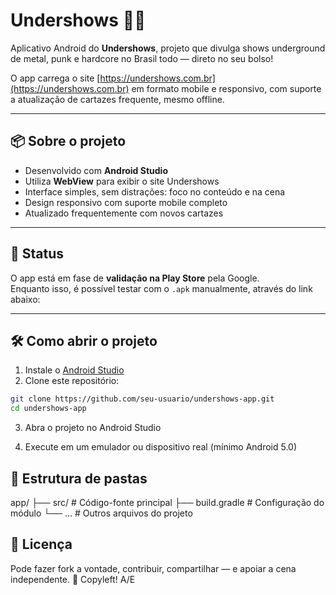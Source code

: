 # Undershows 📱🎸

Aplicativo Android do **Undershows**, projeto que divulga shows underground de metal, punk e hardcore no Brasil todo — direto no seu bolso!

O app carrega o site [https://undershows.com.br](https://undershows.com.br) em formato mobile e responsivo, com suporte a atualização de cartazes frequente, mesmo offline.

---

## 📦 Sobre o projeto

- Desenvolvido com **Android Studio**
- Utiliza **WebView** para exibir o site Undershows
- Interface simples, sem distrações: foco no conteúdo e na cena
- Design responsivo com suporte mobile completo
- Atualizado frequentemente com novos cartazes

---

## 🚀 Status

O app está em fase de **validação na Play Store** pela Google.  
Enquanto isso, é possível testar com o `.apk` manualmente, através do link abaixo:


---

## 🛠️ Como abrir o projeto

1. Instale o [Android Studio](https://developer.android.com/studio)
2. Clone este repositório:

```bash
git clone https://github.com/seu-usuario/undershows-app.git
cd undershows-app
```

3. Abra o projeto no Android Studio

4. Execute em um emulador ou dispositivo real (mínimo Android 5.0)

## 📁 Estrutura de pastas
app/
 ├── src/             # Código-fonte principal
 ├── build.gradle     # Configuração do módulo
 └── ...              # Outros arquivos do projeto

## 📜 Licença
Pode fazer fork a vontade, contribuir, compartilhar — e apoiar a cena independente. 🖤
Copyleft!
A/E